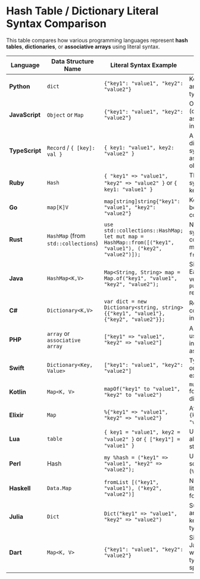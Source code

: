 # Hash Table / Dictionary Literal Syntax Comparison

This table compares how various programming languages represent **hash tables**, **dictionaries**, or **associative arrays** using literal syntax.

| Language        | Data Structure Name      | Literal Syntax Example                                      | Notes                                                                 |
|-----------------|---------------------------|--------------------------------------------------------------|-----------------------------------------------------------------------|
| **Python**      | `dict`                    | `{"key1": "value1", "key2": "value2"}`                       | Keys can be any immutable type.                                       |
| **JavaScript**  | `Object` or `Map`         | `{"key1": "value1", "key2": "value2"}`                       | Only strings (or symbols) as object keys in literal form.             |
| **TypeScript**  | `Record` / `{ [key]: val }`| `{ key1: "value1", key2: "value2" }`                         | Allows typed dictionaries; syntax same as JS for object literals.     |
| **Ruby**        | `Hash`                    | `{ "key1" => "value1", "key2" => "value2" }` or `{ key1: "value1" }` | The latter uses symbols as keys.                                      |
| **Go**          | `map[K]V`                 | `map[string]string{"key1": "value1", "key2": "value2"}`      | Key type must be comparable.                                          |
| **Rust**        | `HashMap` (from `std::collections`) | `use std::collections::HashMap; let mut map = HashMap::from([("key1", "value1"), ("key2", "value2")]);` | No literal syntax; use constructor macros or `from`.                  |
| **Java**        | `HashMap<K,V>`            | `Map<String, String> map = Map.of("key1", "value1", "key2", "value2");` | Since Java 9+. Earlier versions used `put()` repeatedly.              |
| **C#**          | `Dictionary<K,V>`         | `var dict = new Dictionary<string, string>{{"key1", "value1"}, {"key2", "value2"}};` | Requires constructor initialization.                                 |
| **PHP**         | `array` or `associative array` | `["key1" => "value1", "key2" => "value2"]`                  | Arrays can be used as both indexed and associative.                   |
| **Swift**       | `Dictionary<Key, Value>`  | `["key1": "value1", "key2": "value2"]`                       | Type inferred or declared explicitly.                                 |
| **Kotlin**      | `Map<K, V>`               | `mapOf("key1" to "value1", "key2" to "value2")`              | `mutableMapOf()` for mutable dictionaries.                            |
| **Elixir**      | `Map`                     | `%{"key1" => "value1", "key2" => "value2"}`                  | Atom keys: `%{key1: "value1"}`.                                       |
| **Lua**         | `table`                   | `{ key1 = "value1", key2 = "value2" }` or `{ ["key1"] = "value1" }` | Uses tables for all compound structures.                              |
| **Perl**        | Hash                      | `my %hash = ("key1" => "value1", "key2" => "value2");`       | Uses `=>` and scalar sigils (`%`).                                    |
| **Haskell**     | `Data.Map`                | `fromList [("key1", "value1"), ("key2", "value2")]`          | No built-in literal syntax for maps.                                  |
| **Julia**       | `Dict`                    | `Dict("key1" => "value1", "key2" => "value2")`               | Supports arbitrary key/value types.                                   |
| **Dart**        | `Map<K, V>`               | `{"key1": "value1", "key2": "value2"}`                       | Similar to JavaScript but with strong typing if specified.            |
